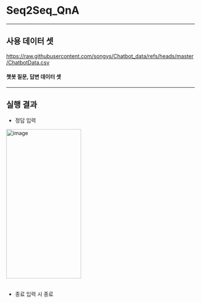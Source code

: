 # Seq2Seq_QnA

-----
## 사용 데이터 셋 
https://raw.githubusercontent.com/songys/Chatbot_data/refs/heads/master/ChatbotData.csv

#### 쳇봇 질문, 답변 데이터 셋

-----
## 실행 결과 
- 정답 입력 
<img width="200" height="400" alt="image" src="https://github.com/user-attachments/assets/278ce927-7d0c-4ba9-ae42-01f4256fc490" />


<br>
<br>

- 종료 입력 시 종료
